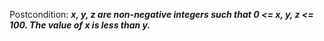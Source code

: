 Postcondition: ***x, y, z are non-negative integers such that 0 <= x, y, z <= 100. The value of x is less than y.***